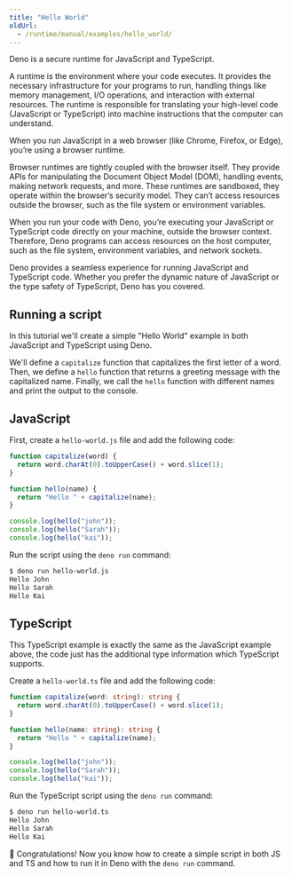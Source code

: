 ```yaml
---
title: "Hello World"
oldUrl:
  - /runtime/manual/examples/hello_world/
---
```


Deno is a secure runtime for JavaScript and TypeScript.

A runtime is the environment where your code executes. It provides the necessary
infrastructure for your programs to run, handling things like memory management,
I/O operations, and interaction with external resources. The runtime is
responsible for translating your high-level code (JavaScript or TypeScript) into
machine instructions that the computer can understand.

When you run JavaScript in a web browser (like Chrome, Firefox, or Edge), you’re
using a browser runtime.

Browser runtimes are tightly coupled with the browser itself. They provide APIs
for manipulating the Document Object Model (DOM), handling events, making
network requests, and more. These runtimes are sandboxed, they operate within
the browser’s security model. They can’t access resources outside the browser,
such as the file system or environment variables.

When you run your code with Deno, you’re executing your JavaScript or TypeScript
code directly on your machine, outside the browser context. Therefore, Deno
programs can access resources on the host computer, such as the file system,
environment variables, and network sockets.

Deno provides a seamless experience for running JavaScript and TypeScript code.
Whether you prefer the dynamic nature of JavaScript or the type safety of
TypeScript, Deno has you covered.

## Running a script

In this tutorial we'll create a simple "Hello World" example in both JavaScript
and TypeScript using Deno.

We'll define a `capitalize` function that capitalizes the first letter of a
word. Then, we define a `hello` function that returns a greeting message with
the capitalized name. Finally, we call the `hello` function with different names
and print the output to the console.

## JavaScript

First, create a `hello-world.js` file and add the following code:

```js title="hello-world.js"
function capitalize(word) {
  return word.charAt(0).toUpperCase() + word.slice(1);
}

function hello(name) {
  return "Hello " + capitalize(name);
}

console.log(hello("john"));
console.log(hello("Sarah"));
console.log(hello("kai"));
```

Run the script using the `deno run` command:

```sh
$ deno run hello-world.js
Hello John
Hello Sarah
Hello Kai
```

## TypeScript

This TypeScript example is exactly the same as the JavaScript example above, the
code just has the additional type information which TypeScript supports.

Create a `hello-world.ts` file and add the following code:

```ts title="hello-world.ts"
function capitalize(word: string): string {
  return word.charAt(0).toUpperCase() + word.slice(1);
}

function hello(name: string): string {
  return "Hello " + capitalize(name);
}

console.log(hello("john"));
console.log(hello("Sarah"));
console.log(hello("kai"));
```

Run the TypeScript script using the `deno run` command:

```sh
$ deno run hello-world.ts
Hello John
Hello Sarah
Hello Kai
```

🦕 Congratulations! Now you know how to create a simple script in both JS and TS
and how to run it in Deno with the `deno run` command.
